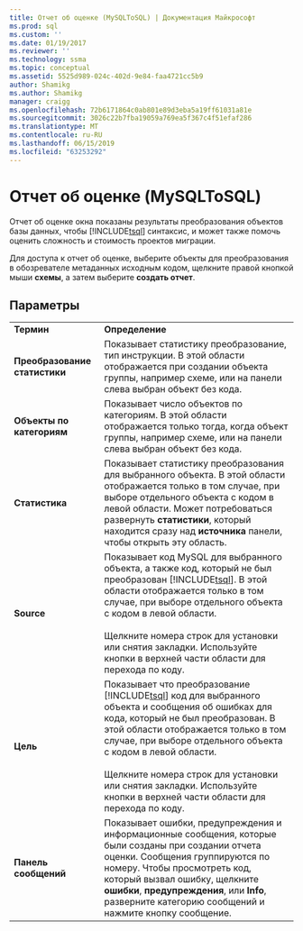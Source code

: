 ```yaml
---
title: Отчет об оценке (MySQLToSQL) | Документация Майкрософт
ms.prod: sql
ms.custom: ''
ms.date: 01/19/2017
ms.reviewer: ''
ms.technology: ssma
ms.topic: conceptual
ms.assetid: 5525d989-024c-402d-9e84-faa4721cc5b9
author: Shamikg
ms.author: Shamikg
manager: craigg
ms.openlocfilehash: 72b6171864c0ab801e89d3eba5a19ff61031a81e
ms.sourcegitcommit: 3026c22b7fba19059a769ea5f367c4f51efaf286
ms.translationtype: MT
ms.contentlocale: ru-RU
ms.lasthandoff: 06/15/2019
ms.locfileid: "63253292"
---
```

# <a name="assessment-report-mysqltosql"></a>Отчет об оценке (MySQLToSQL)
Отчет об оценке окна показаны результаты преобразования объектов базы данных, чтобы [!INCLUDE[tsql](../../includes/tsql-md.md)] синтаксис, и может также помочь оценить сложность и стоимость проектов миграции.  
  
Для доступа к отчет об оценке, выберите объекты для преобразования в обозревателе метаданных исходным кодом, щелкните правой кнопкой мыши **схемы**, а затем выберите **создать отчет**.  
  
## <a name="options"></a>Параметры  
  
|||  
|-|-|  
|**Термин**|**Определение**|  
|**Преобразование статистики**|Показывает статистику преобразование, тип инструкции. В этой области отображается при создании объекта группы, например схеме, или на панели слева выбран объект без кода.|  
|**Объекты по категориям**|Показывает число объектов по категориям. В этой области отображается только тогда, когда объект группы, например схеме, или на панели слева выбран объект без кода.|  
|**Статистика**|Показывает статистику преобразования для выбранного объекта. В этой области отображается только в том случае, при выборе отдельного объекта с кодом в левой области. Может потребоваться развернуть **статистики**, который находится сразу над **источника** панели, чтобы открыть эту область.|  
|**Source**|Показывает код MySQL для выбранного объекта, а также код, который не был преобразован [!INCLUDE[tsql](../../includes/tsql-md.md)]. В этой области отображается только в том случае, при выборе отдельного объекта с кодом в левой области.<br /><br />Щелкните номера строк для установки или снятия закладки. Используйте кнопки в верхней части области для перехода по коду.|  
|**Цель**|Показывает что преобразование [!INCLUDE[tsql](../../includes/tsql-md.md)] код для выбранного объекта и сообщения об ошибках для кода, который не был преобразован. В этой области отображается только в том случае, при выборе отдельного объекта с кодом в левой области.<br /><br />Щелкните номера строк для установки или снятия закладки. Используйте кнопки в верхней части области для перехода по коду.|  
|**Панель сообщений**|Показывает ошибки, предупреждения и информационные сообщения, которые были созданы при создании отчета оценки. Сообщения группируются по номеру. Чтобы просмотреть код, который вызвал ошибку, щелкните **ошибки**, **предупреждения**, или **Info**, разверните категорию сообщений и нажмите кнопку сообщение.|  
  

